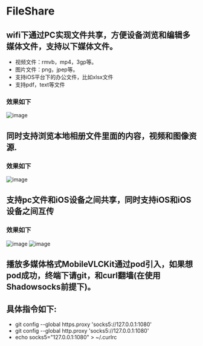 # FileShare
## wifi下通过PC实现文件共享，方便设备浏览和编辑多媒体文件，支持以下媒体文件。
 * 视频文件：rmvb，mp4，3gp等。
 * 图片文件：png，jpep等。
 * 支持iOS平台下的办公文件，比如xlsx文件
 * 支持pdf，text等文件
### 效果如下
![image](https://github.com/ViterbiDevelopment/FileShare/blob/master/gif/gif.gif)
## 同时支持浏览本地相册文件里面的内容，视频和图像资源.
### 效果如下
![image](https://github.com/ViterbiDevelopment/FileShare/blob/master/gif/local.gif)
## 支持pc文件和iOS设备之间共享，同时支持iOS和iOS设备之间互传
### 效果如下
![image](https://github.com/ViterbiDevelopment/FileShare/blob/master/gif/send.gif)
![image](https://github.com/ViterbiDevelopment/FileShare/blob/master/gif/setting.gif)

## 播放多媒体格式MobileVLCKit通过pod引入，如果想pod成功，终端下请git，和curl翻墙(在使用Shadowsocks前提下)。
## 具体指令如下:
* git config --global https.proxy 'socks5://127.0.0.1:1080'
* git config --global http.proxy 'socks5://127.0.0.1:1080'
* echo socks5=\"127.0.0.1:1080\" > ~/.curlrc




